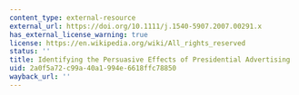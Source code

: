 ```yaml
---
content_type: external-resource
external_url: https://doi.org/10.1111/j.1540-5907.2007.00291.x
has_external_license_warning: true
license: https://en.wikipedia.org/wiki/All_rights_reserved
status: ''
title: Identifying the Persuasive Effects of Presidential Advertising
uid: 2a0f5a72-c99a-40a1-994e-6618ffc78850
wayback_url: ''
---
```

